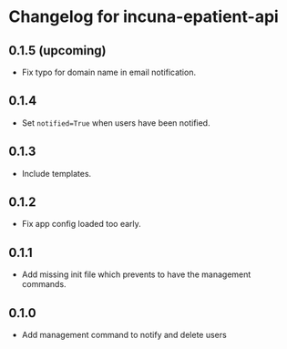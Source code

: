 # Changelog for incuna-epatient-api

## 0.1.5 (upcoming)

* Fix typo for domain name in email notification.

## 0.1.4

* Set `notified=True` when users have been notified.

## 0.1.3

* Include templates.

## 0.1.2

* Fix app config loaded too early.

## 0.1.1

* Add missing init file which prevents to have the management commands.

## 0.1.0

* Add management command to notify and delete users
